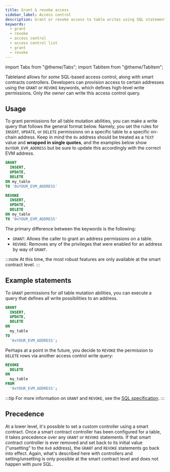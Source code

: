 ```yaml
---
title: Grant & revoke access
sidebar_label: Access control
description: Grant or revoke access to table writes using SQL statements.
keywords:
  - grant
  - revoke
  - access control
  - access control list
  - grant
  - revoke
---
```


import Tabs from "@theme/Tabs";
import TabItem from "@theme/TabItem";

Tableland allows for _some_ SQL-based access control, along with smart contracts controllers. Developers can provision access to certain addresses using the `GRANT` or `REVOKE` keywords, which defines high-level write permissions. Only _the owner_ can write this access control query.

## Usage

To grant permissions for all table mutation abilities, you can make a write query that follows the general format below. Namely, you set the rules for `INSERT`, `UPDATE`, or `DELETE` permissions on a specific table to a specific on-chain address. Keep in mind the `0x` address should be treated as a `TEXT` value and **wrapped in single quotes**, and the examples below show `0xYOUR_EVM_ADDRESS` but be sure to update this accordingly with the correct EVM address.

<Tabs>
<TabItem value='grant' label="GRANT" default>

```sql
GRANT
  INSERT,
  UPDATE,
  DELETE
ON my_table
TO '0xYOUR_EVM_ADDRESS'
```

</TabItem>
<TabItem value='revoke' label="REVOKE">

```sql
REVOKE
  INSERT,
  UPDATE,
  DELETE
ON my_table
TO '0xYOUR_EVM_ADDRESS'
```

</TabItem>
</Tabs>

The primary difference between the keywords is the following:

- `GRANT`: Allows the caller to grant an address permissions on a table.
- `REVOKE`: Removes any of the privileges that were enabled for an address by way of `GRANT`.

:::note
At this time, the most robust features are only available at the smart contract level.
:::

## Example statements

To `GRANT` permissions for _all_ table mutation abilities, you can execute a query that defines all write possibilities to an address.

```sql
GRANT
  INSERT,
  UPDATE,
  DELETE
ON
  my_table
TO
  '0xYOUR_EVM_ADDRESS';
```

Perhaps at a point in the future, you decide to `REVOKE` the permission to `DELETE` rows via another access control write query:

```sql
REVOKE
  DELETE
ON
  my_table
FROM
  '0xYOUR_EVM_ADDRESS';
```

:::tip
For more information on `GRANT` and `REVOKE`, see the [SQL specification](/specs/sql/).
:::

## Precedence

At a lower level, it's possible to set a custom controller using a smart contract. Once a smart contract controller has been configured for a table, it takes precedence over any `GRANT` or `REVOKE` statements. If that smart contract controller is ever removed and set back to its initial value ("unsetting" to the `0x0` address), the `GRANT` and `REVOKE` statements go back into effect. Again, what's described here with controllers and setting/unsetting is only possible at the smart contract level and does not happen with pure SQL.
